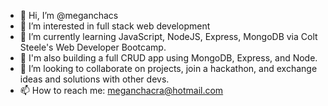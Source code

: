 - 👋 Hi, I’m @meganchacs
- 👀 I’m interested in full stack web development
- 🌱 I’m currently learning JavaScript, NodeJS, Express, MongoDB via Colt Steele's Web Developer Bootcamp.
- 🧰 I'm also building a full CRUD app using MongoDB, Express, and Node.
- 💞️ I’m looking to collaborate on projects, join a hackathon, and exchange ideas and solutions with other devs.
- 📫 How to reach me: meganchacra@hotmail.com

<!---
meganchacs/meganchacs is a ✨ special ✨ repository because its `README.md` (this file) appears on your GitHub profile.
You can click the Preview link to take a look at your changes.
--->
